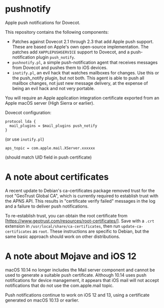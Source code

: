 # pushnotify

Apple push notifications for Dovecot.

This repository contains the following components:

* Patches against Dovecot 2.1 through 2.3 that add Apple push support. These
are based on Apple's own open-source implementation. The patches add
`XAPPLEPUSHSERVICE` support to Dovecot, and a push-notification plugin 
`push_notify`.
* `pushnotify.pl`, a simple push-notification agent that receives messages
from Dovecot and pushes them to iOS devices.
* `inotify.pl`, an evil hack that watches mailboxes for changes. Use this or
the push_notify plugin, but not both. This agent is able to push all mailbox
changes, not just new message delivery, at the expense of being an evil hack
and not very portable.

You will require an Apple application integration certificate exported from
an Apple macOS server (High Sierra or earlier).

Dovecot configuration:

    protocol lda { 
      mail_plugins = $mail_plugins push_notify 
    }

(or use `inotify.pl`)

    aps_topic = com.apple.mail.XServer.xxxxxx

(should match UID field in push certificate)

# A note about certificates

A recent update to Debian's ca-certificates package removed trust for the root
"GeoTrust Global CA", which is currently required to establish trust with the
APNS API. This results in "certificate verify failed" messages in the log and
a failure to deliver push notifications.

To re-establish trust, you can obtain the root certificate from
[https://www.geotrust.com/resources/root-certificates/]. Save with a `.crt`
extension in `/usr/local/share/ca-certificates`, then run
`update-ca-certificates` as `root`. These instructions are specific to
Debian, but the same basic approach should work on other distributions.

# A note about Mojave and iOS 12

macOS 10.14 no longer includes the Mail server component and cannot be used
to generate a suitable push certificate. Although 10.14 uses push notifications
for device management, it appears that iOS mail will not accept notifications
that do not use the com.apple.mail topic.

Push notifications continue to work on iOS 12 and 13, using a certificate
generated on macOS 10.13 or earlier.

